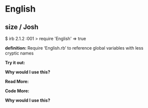 # English

## size  / Josh

$ irb
2.1.2 :001 > require 'English'
 => true 

**definition:**
Require ‘English.rb’ to reference global variables with less cryptic names

**Try it out:**


**Why would I use this?**

**Read More:**


**Code More:**


**Why would I use this?**
